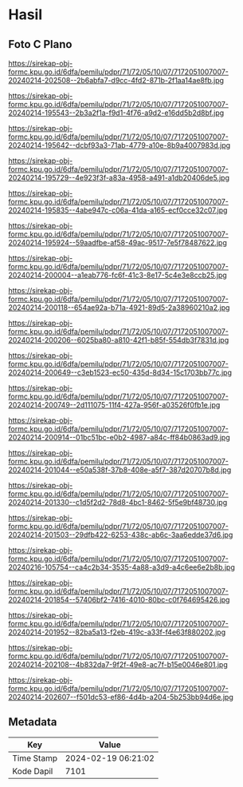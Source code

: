 # Hasil

## Foto C Plano

https://sirekap-obj-formc.kpu.go.id/6dfa/pemilu/pdpr/71/72/05/10/07/7172051007007-20240214-202508--2b6abfa7-d9cc-4fd2-871b-2f1aa14ae8fb.jpg

https://sirekap-obj-formc.kpu.go.id/6dfa/pemilu/pdpr/71/72/05/10/07/7172051007007-20240214-195543--2b3a2f1a-f9d1-4f76-a9d2-e16dd5b2d8bf.jpg

https://sirekap-obj-formc.kpu.go.id/6dfa/pemilu/pdpr/71/72/05/10/07/7172051007007-20240214-195642--dcbf93a3-71ab-4779-a10e-8b9a4007983d.jpg

https://sirekap-obj-formc.kpu.go.id/6dfa/pemilu/pdpr/71/72/05/10/07/7172051007007-20240214-195729--4e923f3f-a83a-4958-a491-a1db20406de5.jpg

https://sirekap-obj-formc.kpu.go.id/6dfa/pemilu/pdpr/71/72/05/10/07/7172051007007-20240214-195835--4abe947c-c06a-41da-a165-ecf0cce32c07.jpg

https://sirekap-obj-formc.kpu.go.id/6dfa/pemilu/pdpr/71/72/05/10/07/7172051007007-20240214-195924--59aadfbe-af58-49ac-9517-7e5f78487622.jpg

https://sirekap-obj-formc.kpu.go.id/6dfa/pemilu/pdpr/71/72/05/10/07/7172051007007-20240214-200004--a1eab776-fc6f-41c3-8e17-5c4e3e8ccb25.jpg

https://sirekap-obj-formc.kpu.go.id/6dfa/pemilu/pdpr/71/72/05/10/07/7172051007007-20240214-200118--654ae92a-b71a-4921-89d5-2a38960210a2.jpg

https://sirekap-obj-formc.kpu.go.id/6dfa/pemilu/pdpr/71/72/05/10/07/7172051007007-20240214-200206--6025ba80-a810-42f1-b85f-554db3f7831d.jpg

https://sirekap-obj-formc.kpu.go.id/6dfa/pemilu/pdpr/71/72/05/10/07/7172051007007-20240214-200649--c3eb1523-ec50-435d-8d34-15c1703bb77c.jpg

https://sirekap-obj-formc.kpu.go.id/6dfa/pemilu/pdpr/71/72/05/10/07/7172051007007-20240214-200749--2d111075-11f4-427a-956f-a03526f0fb1e.jpg

https://sirekap-obj-formc.kpu.go.id/6dfa/pemilu/pdpr/71/72/05/10/07/7172051007007-20240214-200914--01bc51bc-e0b2-4987-a84c-ff84b0863ad9.jpg

https://sirekap-obj-formc.kpu.go.id/6dfa/pemilu/pdpr/71/72/05/10/07/7172051007007-20240214-201044--e50a538f-37b8-408e-a5f7-387d20707b8d.jpg

https://sirekap-obj-formc.kpu.go.id/6dfa/pemilu/pdpr/71/72/05/10/07/7172051007007-20240214-201330--c1d5f2d2-78d8-4bc1-8462-5f5e9bf48730.jpg

https://sirekap-obj-formc.kpu.go.id/6dfa/pemilu/pdpr/71/72/05/10/07/7172051007007-20240214-201503--29dfb422-6253-438c-ab6c-3aa6edde37d6.jpg

https://sirekap-obj-formc.kpu.go.id/6dfa/pemilu/pdpr/71/72/05/10/07/7172051007007-20240216-105754--ca4c2b34-3535-4a88-a3d9-a4c6ee6e2b8b.jpg

https://sirekap-obj-formc.kpu.go.id/6dfa/pemilu/pdpr/71/72/05/10/07/7172051007007-20240214-201854--57406bf2-7416-4010-80bc-c0f764695426.jpg

https://sirekap-obj-formc.kpu.go.id/6dfa/pemilu/pdpr/71/72/05/10/07/7172051007007-20240214-201952--82ba5a13-f2eb-419c-a33f-f4e63f880202.jpg

https://sirekap-obj-formc.kpu.go.id/6dfa/pemilu/pdpr/71/72/05/10/07/7172051007007-20240214-202108--4b832da7-9f2f-49e8-ac7f-b15e0046e801.jpg

https://sirekap-obj-formc.kpu.go.id/6dfa/pemilu/pdpr/71/72/05/10/07/7172051007007-20240214-202607--f501dc53-ef86-4d4b-a204-5b253bb94d6e.jpg


## Metadata

| Key        | Value               |
| ---------- | ------------------- |
| Time Stamp | 2024-02-19 06:21:02 |
| Kode Dapil | 7101                |




